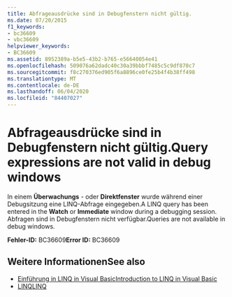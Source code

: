 ```yaml
---
title: Abfrageausdrücke sind in Debugfenstern nicht gültig.
ms.date: 07/20/2015
f1_keywords:
- bc36609
- vbc36609
helpviewer_keywords:
- BC36609
ms.assetid: 8952389a-b5e5-43b2-b765-e56640054e41
ms.openlocfilehash: 509076a62dadc40c30a39bbbf7485c5c9df870c7
ms.sourcegitcommit: f8c270376ed905f6a8896ce0fe25b4f4b38ff498
ms.translationtype: MT
ms.contentlocale: de-DE
ms.lasthandoff: 06/04/2020
ms.locfileid: "84407027"
---
```

# <a name="query-expressions-are-not-valid-in-debug-windows"></a><span data-ttu-id="032c0-102">Abfrageausdrücke sind in Debugfenstern nicht gültig.</span><span class="sxs-lookup"><span data-stu-id="032c0-102">Query expressions are not valid in debug windows</span></span>
<span data-ttu-id="032c0-103">In einem **Überwachungs** - oder **Direktfenster** wurde während einer Debugsitzung eine LINQ-Abfrage eingegeben.</span><span class="sxs-lookup"><span data-stu-id="032c0-103">A LINQ query has been entered in the **Watch** or **Immediate** window during a debugging session.</span></span> <span data-ttu-id="032c0-104">Abfragen sind in Debugfenstern nicht verfügbar.</span><span class="sxs-lookup"><span data-stu-id="032c0-104">Queries are not available in debug windows.</span></span>  
  
 <span data-ttu-id="032c0-105">**Fehler-ID:** BC36609</span><span class="sxs-lookup"><span data-stu-id="032c0-105">**Error ID:** BC36609</span></span>  
  
## <a name="see-also"></a><span data-ttu-id="032c0-106">Weitere Informationen</span><span class="sxs-lookup"><span data-stu-id="032c0-106">See also</span></span>

- [<span data-ttu-id="032c0-107">Einführung in LINQ in Visual Basic</span><span class="sxs-lookup"><span data-stu-id="032c0-107">Introduction to LINQ in Visual Basic</span></span>](../programming-guide/language-features/linq/introduction-to-linq.md)
- [<span data-ttu-id="032c0-108">LINQ</span><span class="sxs-lookup"><span data-stu-id="032c0-108">LINQ</span></span>](../programming-guide/language-features/linq/index.md)

